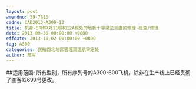 ```yaml
---
layout: post
amendno: 39-7810
cadno: CAD2013-A300-12
title: 机身-SRM中对11框和12A框处的地板十字梁法兰盘的修理-检查/修理
date: 2013-09-30 00:00:00 +0800
effdate: 2013-10-02 00:00:00 +0800
tag: A300
categories: 民航西北地区管理局适航审定处
author: 邢军
---
```


##适用范围:
所有型别，所有序列号的A300-600飞机，除非在生产线上已经贯彻了空客12699号更改。

